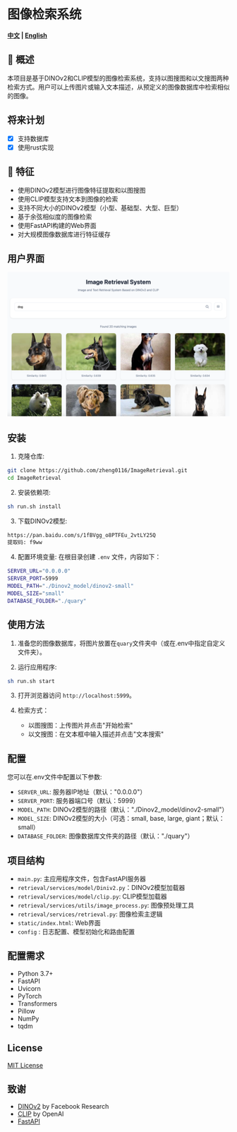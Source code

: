 # 图像检索系统
 <strong>[中文](./README_zh.md) |
    [English](./README.md)</strong>
## 🌟 概述
本项目是基于DINOv2和CLIP模型的图像检索系统，支持以图搜图和以文搜图两种检索方式。用户可以上传图片或输入文本描述，从预定义的图像数据库中检索相似的图像。
## 将来计划
- [x] 支持数据库
- [x] 使用rust实现
## 🚀 特征

- 使用DINOv2模型进行图像特征提取和以图搜图
- 使用CLIP模型支持文本到图像的检索
- 支持不同大小的DINOv2模型（小型、基础型、大型、巨型）
- 基于余弦相似度的图像检索
- 使用FastAPI构建的Web界面
- 对大规模图像数据库进行特征缓存

## 用户界面

![DINOv2图像检索系统界面](./images/web.png)

## 安装

1. 克隆仓库:

```bash
git clone https://github.com/zheng0116/ImageRetrieval.git
cd ImageRetrieval
```

2. 安装依赖项:

```bash
sh run.sh install
```

3. 下载DINOv2模型:
```bash
https://pan.baidu.com/s/1fBVgg_o8PTFEu_2vtLY25Q 
提取码: f9ww 
```

4. 配置环境变量:
在根目录创建 `.env` 文件，内容如下：
```bash
SERVER_URL="0.0.0.0"
SERVER_PORT=5999
MODEL_PATH="./Dinov2_model/dinov2-small"
MODEL_SIZE="small"
DATABASE_FOLDER="./quary"
```

## 使用方法

1. 准备您的图像数据库，将图片放置在`quary`文件夹中（或在.env中指定自定义文件夹）。

2. 运行应用程序:

```bash
sh run.sh start
```

3. 打开浏览器访问 `http://localhost:5999`。

4. 检索方式：
   - 以图搜图：上传图片并点击"开始检索"
   - 以文搜图：在文本框中输入描述并点击"文本搜索"

## 配置

您可以在.env文件中配置以下参数:

- `SERVER_URL`: 服务器IP地址（默认："0.0.0.0"）
- `SERVER_PORT`: 服务器端口号（默认：5999）
- `MODEL_PATH`: DINOv2模型的路径（默认："./Dinov2_model/dinov2-small"）
- `MODEL_SIZE`: DINOv2模型的大小（可选：small, base, large, giant；默认：small）
- `DATABASE_FOLDER`: 图像数据库文件夹的路径（默认："./quary"）

## 项目结构

- `main.py`: 主应用程序文件，包含FastAPI服务器
- `retrieval/services/model/Diniv2.py`：DINOv2模型加载器
- `retrieval/services/model/clip.py`: CLIP模型加载器
- `retrieval/services/utils/image_process.py`: 图像预处理工具
- `retrieval/services/retrieval.py`: 图像检索主逻辑
- `static/index.html`: Web界面
- `config` : 日志配置、模型初始化和路由配置

## 配置需求

- Python 3.7+
- FastAPI
- Uvicorn
- PyTorch
- Transformers
- Pillow
- NumPy
- tqdm

## License

[MIT License](LICENSE)

## 致谢

- [DINOv2](https://github.com/facebookresearch/dinov2) by Facebook Research
- [CLIP](https://github.com/openai/CLIP) by OpenAI
- [FastAPI](https://fastapi.tiangolo.com/)
